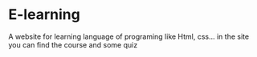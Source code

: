 # E-learning
 A website for learning language of programing like Html, css... in the site you can find the course and some quiz
